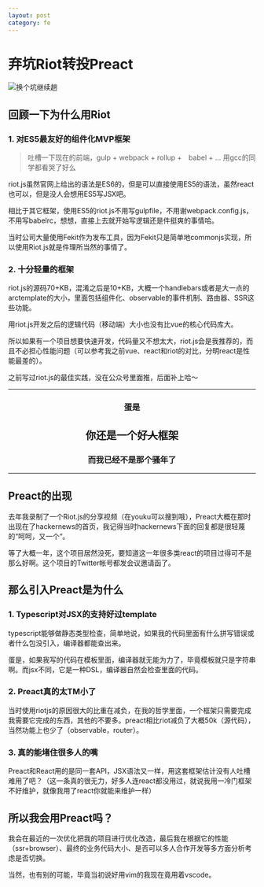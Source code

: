 ```yaml
---
layout: post
category: fe
---
```

# 弃坑Riot转投Preact

![换个坑继续趟](http://i4.buimg.com/588926/431151959544ded0.jpg)

## 回顾一下为什么用Riot

### 1. 对ES5最友好的组件化MVP框架

> 吐槽一下现在的前端，gulp + webpack + rollup +　babel + ... 用gcc的同学都看哭了好么

riot.js虽然官网上给出的语法是ES6的，但是可以直接使用ES5的语法，虽然react也可以，但是没人会想用ES5写JSX吧。

相比于其它框架，使用ES5的riot.js不用写gulpfile，不用谢webpack.config.js，不用写babelrc，想想，直接上去就开始写逻辑还是件挺爽的事情哈。

当时公司大量使用Fekit作为发布工具，因为Fekit只是简单地commonjs实现，所以使用Riot.js就是件理所当然的事情了。

### 2. 十分轻量的框架

riot.js的源码70+KB，混淆之后是10+KB，大概一个handlebars或者是大一点的arctemplate的大小，里面包括组件化、observable的事件机制、路由器、SSR这些功能。

用riot.js开发之后的逻辑代码（移动端）大小也没有比vue的核心代码库大。

所以如果有一个项目想要快速开发，代码量又不想太大，riot.js会是我推荐的，而且不必担心性能问题（可以参考我之前vue、react和riot的对比，分明react是性能最差的）。

之前写过riot.js的最佳实践，没在公众号里面推，后面补上哈～

----
<center>
    <h3>蛋是</h3>
    <h2>你还是一个好<s>人</s>框架</h2>
    <h3>而我已经不是那个骚年了</h3>
</center>

---

## Preact的出现

去年我录制了一个Riot.js的分享视频（在youku可以搜到哦），Preact大概在那时出现在了hackernews的首页，我记得当时hackernews下面的回复都是很轻蔑的“呵呵，又一个“。

等了大概一年，这个项目居然没死，要知道这一年很多类react的项目过得可不是那么好啊。这个项目的Twitter帐号都发会议邀请函了。

## 那么引入Preact是为什么

### 1. Typescript对JSX的支持好过template

typescript能够做静态类型检查，简单地说，如果我的代码里面有什么拼写错误或者什么包没引入，编译器都能查出来。

蛋是，如果我写的代码在模板里面，编译器就无能为力了，毕竟模板就只是字符串啊。而jsx不同，它是一种DSL，编译器自然会检查里面的代码。

### 2. Preact真的太TM小了

当时使用riotjs的原因很大的比重在减负，在我的哲学里面，一个框架只需要完成我需要它完成的东西，其他的不要多。preact相比riot减负了大概50k（源代码），当然功能上也少了（observable，router）。

### 3. 真的能堵住很多人的嘴

Preact和React用的是同一套API，JSX语法又一样，用这套框架估计没有人吐槽难用了吧？（这一条真的很无力，好多人连react都没用过，就说我用一冷门框架不好维护，就像我用了react你就能来维护一样）

## 所以我会用Preact吗？

我会在最近的一次优化把我的项目进行优化改造，最后我在根据它的性能（ssr+browser）、最终的业务代码大小、是否可以多人合作开发等多方面分析考虑是否切换。

当然，也有别的可能，毕竟当初说好用vim的我现在竟用着vscode。


